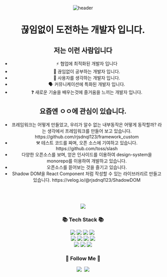 <main align="center">

![header](https://capsule-render.vercel.app/api?type=Waving&color=auto&height=300&section=header&text=welcome&fontSize=90)

  <body>
  
<h1 align="center"> 끊임없이 도전하는 개발자 입니다. </h1>  
<section>
  <h1>저는 이런 사람입니다</h1>
  <ul>
    <li>⚡ 협업에 최적화된 개발자 입니다  </li>
    <li>🔭 끊임없이 공부하는 개발자 입니다.   </li>
    <li>🌱 사용자를 생각하는 개발자 입니다.    </li>
	<li>🗣 커뮤니케이션에 특화된 개발자 입니다. </li>
    <li>❓ 새로운 기술을 배우는것에 즐거움을 느끼는 개발자 입니다. </li>

  </ul>
  </section>
    
 <section>
  <h1>요즘엔 ㅇㅇ에 관심이 있습니다.</h1>
  <ul>
    <li>프레임워크는 어떻게 만들었고, 우리가 알수 없는 내부동작은 어떻게 동작할까? 라는 생각에서 프레임워크를 만들어 보고 있습니다. https://github.com/rjsdnql123/framework_custom</li>
    <li> ⚒️ 테스트 코드를 짜며, 오픈 소스에 기여하고 있습니다. https://github.com/toss/slash</li>
    <li>다양한 오픈소스를 보며, 얻은 인사이드를 이용하여 design-system을 monorepo를 이용하여 개발하고 있습니다.</li>
    <li> 오픈소스를 뜯어보는 것을 즐기고 있습니다.</li>
	<li>Shadow DOM을 React Component 처럼 작성할 수 있는 라이브러리르 만들고 있습니다.
	https://velog.io/@rjsdnql123/ShadowDOM
	</li>
	  
  </ul>
  </section>
 

<br/>  

<br/>  


  
  

<br/>  


<!-- ## Github Stats   -->
<div align="center"><img src="https://github-readme-stats.vercel.app/api?username=rjsdnql123&show_icons=true&count_private=true&hide_border=true&include_all_commits=true" align="center" /></div>  

    

    
<h3 align="center">📚 Tech Stack 📚</h3>
   
<p align="center">
	<img src="https://img.shields.io/badge/JavaScript-F7DF1E?style=flat&logo=JavaScript&logoColor=white" />
	<img src="https://img.shields.io/badge/typescript-3178C6?style=flat&logo=typescript&logoColor=white" />
	<img src="https://img.shields.io/badge/HTML5-E34F26?style=flat&logo=HTML5&logoColor=white" />
	<img src="https://img.shields.io/badge/CSS3-1572B6?style=flat&logo=CSS3&logoColor=white" /></a>&nbsp 
  <br>
  	<img src="https://img.shields.io/badge/react-query-FF4154?style=flat&logo=reactquery&logoColor=white" />
	<img src="https://img.shields.io/badge/nextjs-000000?style=flat&logo=nextdotjs&logoColor=white" />
	<img src="https://img.shields.io/badge/react-hookform-EC5990?style=flat&logo=reacthookform&logoColor=white" />
	<img src="https://img.shields.io/badge/github-181717?style=flat&logo=github&logoColor=white" />
  <br>
	<img src="https://img.shields.io/badge/angular-DD0031?style=flat&logo=angular&logoColor=white" />
	<img src="https://img.shields.io/badge/reduxsaga-999999?style=flat&logo=reduxsaga&logoColor=white" />
	<img src="https://img.shields.io/badge/amazonaws-232F3E?style=flat&logo=amazonaws&logoColor=white" />
</p>

<h3 align="center">🌈 Follow Me 🌈</h3>
<p align="center">
  <a href="https://velog.io/@rjsdnql123"><img src="https://img.shields.io/badge/Tech%20Blog-11B48A?style=flat-square&logo=Vimeo&logoColor=white&link=https://velog.io/@hyeinisfree"/></a>&nbsp
  <a href="mailto:rjsdnql123@gmail.com"><img src="https://img.shields.io/badge/Gmail-d14836?style=flat-square&logo=Gmail&logoColor=white&link=rjsdnql123@gmail.com"/></a>
</p>
